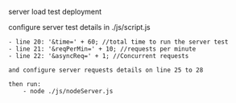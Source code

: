 server load test deployment

configure server test details in ./js/script.js

	- line 20: '&time=' + 60; //total time to run the server test
	- line 21: '&reqPerMin=' + 10; //requests per minute
	- line 22: '&asyncReq=' + 1; //Concurrent requests

	and configure server requests details on line 25 to 28

	then run:
		- node ./js/nodeServer.js